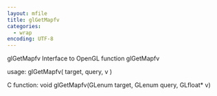 ```yaml
---
layout: mfile
title: glGetMapfv
categories:
  - wrap
encoding: UTF-8
---
```


glGetMapfv  Interface to OpenGL function glGetMapfv

usage: glGetMapfv( target, query, v )

C function:  void glGetMapfv(GLenum target, GLenum query, GLfloat\* v)